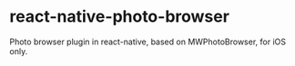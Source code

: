 # react-native-photo-browser
Photo browser plugin in react-native, based on MWPhotoBrowser, for iOS only.
